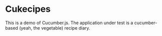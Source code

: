 # Cukecipes

This is a demo of Cucumber.js. The application under test is a cucumber-based (yeah, the vegetable) recipe diary.
